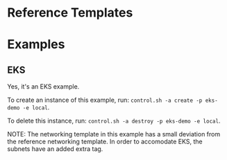 # Reference Templates

# Examples
## EKS
Yes, it's an EKS example. 

To create an instance of this example, run: `control.sh -a create -p eks-demo -e local`.

To delete this instance, run: `control.sh -a destroy -p eks-demo -e local`.

NOTE: The networking template in this example has a small deviation from the reference networking template. In order to accomodate EKS, the subnets have an added extra tag.